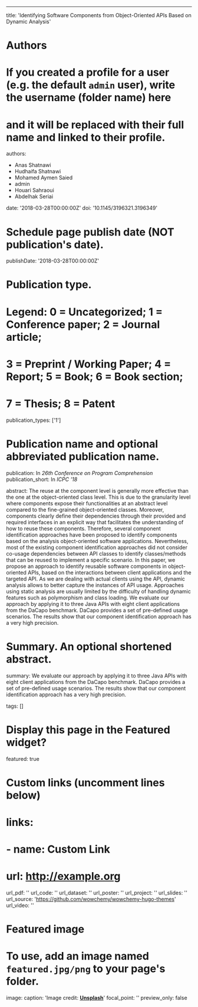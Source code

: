 ---
title: 'Identifying Software Components from Object-Oriented APIs Based on Dynamic Analysis'

# Authors
# If you created a profile for a user (e.g. the default `admin` user), write the username (folder name) here
# and it will be replaced with their full name and linked to their profile.
authors:
  - Anas Shatnawi
  - Hudhaifa Shatnawi
  - Mohamed Aymen Saied
  - admin
  - Houari Sahraoui
  - Abdelhak Seriai


date: '2018-03-28T00:00:00Z'
doi: '10.1145/3196321.3196349'

# Schedule page publish date (NOT publication's date).
publishDate: '2018-03-28T00:00:00Z'

# Publication type.
# Legend: 0 = Uncategorized; 1 = Conference paper; 2 = Journal article;
# 3 = Preprint / Working Paper; 4 = Report; 5 = Book; 6 = Book section;
# 7 = Thesis; 8 = Patent
publication_types: ['1']

# Publication name and optional abbreviated publication name.
publication: In *26th Conference on Program Comprehension*
publication_short: In *ICPC '18*

abstract: The reuse at the component level is generally more effective than the one at the object-oriented class level. This is due to the granularity level where components expose their functionalities at an abstract level compared to the fine-grained object-oriented classes. Moreover, components clearly define their dependencies through their provided and required interfaces in an explicit way that facilitates the understanding of how to reuse these components. Therefore, several component identification approaches have been proposed to identify components based on the analysis object-oriented software applications. Nevertheless, most of the existing component identification approaches did not consider co-usage dependencies between API classes to identify classes/methods that can be reused to implement a specific scenario. In this paper, we propose an approach to identify reusable software components in object-oriented APIs, based on the interactions between client applications and the targeted API. As we are dealing with actual clients using the API, dynamic analysis allows to better capture the instances of API usage. Approaches using static analysis are usually limited by the difficulty of handling dynamic features such as polymorphism and class loading. We evaluate our approach by applying it to three Java APIs with eight client applications from the DaCapo benchmark. DaCapo provides a set of pre-defined usage scenarios. The results show that our component identification approach has a very high precision.

# Summary. An optional shortened abstract.
summary: We evaluate our approach by applying it to three Java APIs with eight client applications from the DaCapo benchmark. DaCapo provides a set of pre-defined usage scenarios. The results show that our component identification approach has a very high precision.

tags: []

# Display this page in the Featured widget?
featured: true

# Custom links (uncomment lines below)
# links:
# - name: Custom Link
#   url: http://example.org

url_pdf: ''
url_code: ''
url_dataset: ''
url_poster: ''
url_project: ''
url_slides: ''
url_source: 'https://github.com/wowchemy/wowchemy-hugo-themes'
url_video: ''

# Featured image
# To use, add an image named `featured.jpg/png` to your page's folder.
image:
  caption: 'Image credit: [**Unsplash**](https://unsplash.com/photos/pLCdAaMFLTE)'
  focal_point: ''
  preview_only: false

